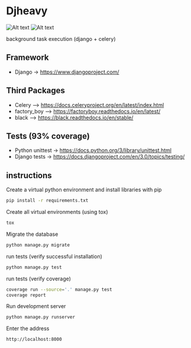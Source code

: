 Djheavy
=======
![Alt text](https://firebasestorage.googleapis.com/v0/b/django-237201.appspot.com/o/repo_tags%2Ftag_py_36_37.png?alt=media&token=54c1a277-f100-4e47-b5a7-09afe86c3550 "python_versions")
![Alt text](https://firebasestorage.googleapis.com/v0/b/django-237201.appspot.com/o/repo_tags%2Fcode_style_black.svg?alt=media&token=c4090132-fde3-4fb3-9e96-4e13d19bc1fb "code_style")

background task execution (django + celery)

## Framework

* Django -> https://www.djangoproject.com/

## Third Packages

* Celery --> https://docs.celeryproject.org/en/latest/index.html
* factory_boy --> https://factoryboy.readthedocs.io/en/latest/
* black --> https://black.readthedocs.io/en/stable/

## Tests (93% coverage)

* Python unittest -> https://docs.python.org/3/library/unittest.html
* Django tests -> https://docs.djangoproject.com/en/3.0/topics/testing/

## instructions

Create a virtual python environment and install libraries with pip

```bash
pip install -r requirements.txt
```

Create all virtual environments (using tox)
```bash
tox
```

Migrate the database

```bash
python manage.py migrate
```

run tests (verify successful installation)
```bash
python manage.py test
```

run tests (verify coverage)
```bash
coverage run --source='.' manage.py test
coverage report
```

Run development server

```bash
python manage.py runserver
```

Enter the address

```bash
http://localhost:8000
```
